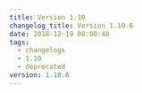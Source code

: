 ```yaml
---
title: Version 1.10
changelog_title: Version 1.10.6
date: 2018-12-19 08:00:48
tags:
  - changelogs
  - 1.10
  - deprecated
version: 1.10.6
---
```


<script src="https://gist.github.com/spinnaker-release/8c6e6abe2a0016b823b900523e82cba1.js"/>
